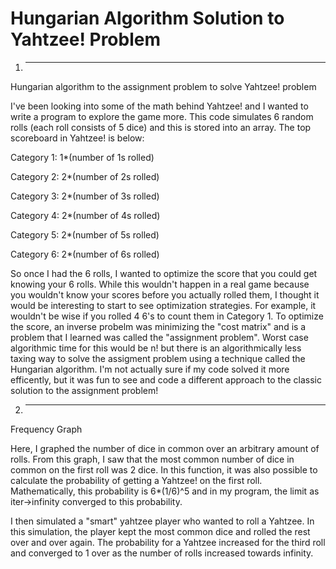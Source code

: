 # Hungarian Algorithm Solution to Yahtzee! Problem


1) ----------------------------------------------------------------------------
Hungarian algorithm to the assignment problem to solve Yahtzee! problem

I've been looking into some of the math behind Yahtzee! and I wanted to write a program to explore the game more. This code simulates 6 random rolls (each roll consists of 5 dice) and this is stored into an array. The top scoreboard in Yahtzee! is below:

Category 1: 1*(number of 1s rolled)

Category 2: 2*(number of 2s rolled)

Category 3: 2*(number of 3s rolled)

Category 4: 2*(number of 4s rolled)

Category 5: 2*(number of 5s rolled)

Category 6: 2*(number of 6s rolled)

So once I had the 6 rolls, I wanted to optimize the score that you could get knowing your 6 rolls. While this wouldn't happen in a real game because you wouldn't know your scores before you actually rolled them, I thought it would be interesting to start to see optimization strategies. For example, it wouldn't be wise if you rolled 4 6's to count them in Category 1. To optimize the score, an inverse probelm was minimizing the "cost matrix" and is a problem that I learned was called the "assignment problem". Worst case algorithmic time for this would be n! but there is an algorithmically less taxing way to solve the assigment problem using a technique called the Hungarian algorithm. I'm not actually sure if my code solved it more efficently, but it was fun to see and code a different approach to the classic solution to the assignment problem!   


2) -----------------------------------------------------------------------------------
Frequency Graph

Here, I graphed the number of dice in common over an arbitrary amount of rolls. From this graph, I saw that the most common number of dice in common on the first roll was 2 dice. In this function, it was also possible to calculate the probability of getting a Yahtzee! on the first roll. Mathematically, this probability is 6*(1/6)^5 and in my program, the limit as iter->infinity converged to this probability. 

I then simulated a "smart" yahtzee player who wanted to roll a Yahtzee. In this simulation, the player kept the most common dice and rolled the rest over and over again. The probability for a Yahtzee increased for the third roll and converged to 1 over as the number of rolls increased towards infinity. 

